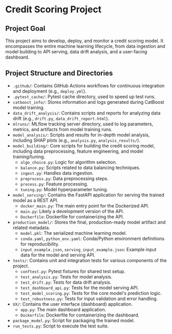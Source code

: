 # Credit Scoring Project

## Project Goal
This project aims to develop, deploy, and monitor a credit scoring model. It encompasses the entire machine learning lifecycle, from data ingestion and model building to API serving, data drift analysis, and a user-facing dashboard.

## Project Structure and Directories

-   `.github/`: Contains GitHub Actions workflows for continuous integration and deployment (e.g., `deploy.yml`).
-   `.pytest_cache/`: Pytest cache directory, used to speed up test runs.
-   `catboost_info/`: Stores information and logs generated during CatBoost model training.
-   `data_drift_analysis/`: Contains scripts and reports for analyzing data drift (e.g., `drift.py`, `data_drift_report.html`).
-   `mlruns/`: MLflow tracking server directory, used to log parameters, metrics, and artifacts from model training runs.
-   `model_analysis/`: Scripts and results for in-depth model analysis, including SHAP plots (e.g., `analysis.py`, `analysis_results/`).
-   `model_building/`: Core scripts for building the credit scoring model, including data preprocessing, feature engineering, and model training/tuning.
    -   `algo_choice.py`: Logic for algorithm selection.
    -   `balance.py`: Scripts related to data balancing techniques.
    -   `ingest.py`: Handles data ingestion.
    -   `preprocess.py`: Data preprocessing steps.
    -   `process.py`: Feature processing.
    -   `tuning.py`: Model hyperparameter tuning.
-   `model_serving/`: Contains the FastAPI application for serving the trained model as a REST API.
    -   `docker_main.py`: The main entry point for the Dockerized API.
    -   `main.py`: Likely a development version of the API.
    -   `Dockerfile`: Dockerfile for containerizing the API.
-   `production_model/`: Stores the final, production-ready model artifact and related metadata.
    -   `model.pkl`: The serialized machine learning model.
    -   `conda.yaml`, `python_env.yaml`: Conda/Python environment definitions for reproducibility.
    -   `input_example.json`, `serving_input_example.json`: Example input data for the model and serving API.
-   `tests/`: Contains unit and integration tests for various components of the project.
    -   `conftest.py`: Pytest fixtures for shared test setup.
    -   `test_analysis.py`: Tests for model analysis.
    -   `test_drift.py`: Tests for data drift analysis.
    -   `test_dashboard_api.py`: Tests for the model serving API.
    -   `test_model_scoring.py`: Tests for the core model's prediction logic.
    -   `test_robustness.py`: Tests for input validation and error handling.
-   `UX/`: Contains the user interface (dashboard) application.
    -   `app.py`: The main dashboard application.
    -   `Dockerfile`: Dockerfile for containerizing the dashboard.
-   `package_model.py`: Script for packaging the trained model.
-   `run_tests.py`: Script to execute the test suite.
